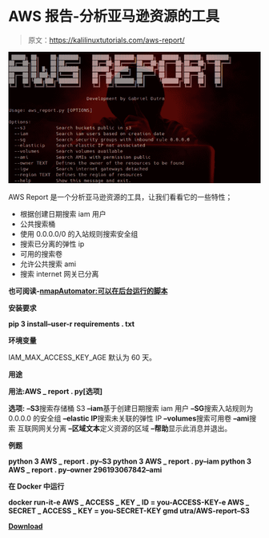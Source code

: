 # AWS 报告-分析亚马逊资源的工具

> 原文：<https://kalilinuxtutorials.com/aws-report/>

[![AWS Report – Tool For Analyzing Amazon Resources](img//864e832228850b0cec6121a591a31c4b.png "AWS Report – Tool For Analyzing Amazon Resources")](https://1.bp.blogspot.com/-Dq4m-YrQX-A/XhHxW1BEEAI/AAAAAAAAERU/RIvsUTcH6xYwwS6Ebl10OYJubtRp2z5ZACLcBGAsYHQ/s1600/AWS%25281%2529.png)

AWS Report 是一个分析亚马逊资源的工具，让我们看看它的一些特性；

*   根据创建日期搜索 iam 用户
*   公共搜索桶
*   使用 0.0.0.0/0 的入站规则搜索安全组
*   搜索已分离的弹性 ip
*   可用的搜索卷
*   允许公共搜索 ami
*   搜索 internet 网关已分离

**也可阅读-[nmapAutomator:可以在后台运行的脚本](https://kalilinuxtutorials.com/nmapautomator/)**

**安装要求**

**pip 3 install–user-r requirements . txt**

**环境变量**

IAM_MAX_ACCESS_KEY_AGE 默认为 60 天。

**用途**

**用法:AWS _ report . py[选项]**

**选项:**
**–S3**搜索存储桶 S3
**–iam**基于创建日期搜索 iam 用户
**–SG**搜索入站规则为 0.0.0.0 的安全组
**–elastic IP**搜索未关联的弹性 IP
**–volumes**搜索可用卷
**–ami**搜索 互联网网关分离
**–区域文本**定义资源的区域
**–帮助**显示此消息并退出。

**例题**

**python 3 AWS _ report . py–S3
python 3 AWS _ report . py–iam
python 3 AWS _ report . py–owner 296193067842–ami**

**在 Docker 中运行**

**docker run-it-e AWS _ ACCESS _ KEY _ ID = you-ACCESS-KEY-e AWS _ SECRET _ ACCESS _ KEY = you-SECRET-KEY gmd utra/AWS-report–S3**

[**Download**](https://github.com/gmdutra/aws-report)